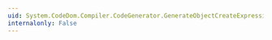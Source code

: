 ```yaml
---
uid: System.CodeDom.Compiler.CodeGenerator.GenerateObjectCreateExpression(System.CodeDom.CodeObjectCreateExpression)
internalonly: False
---
```

